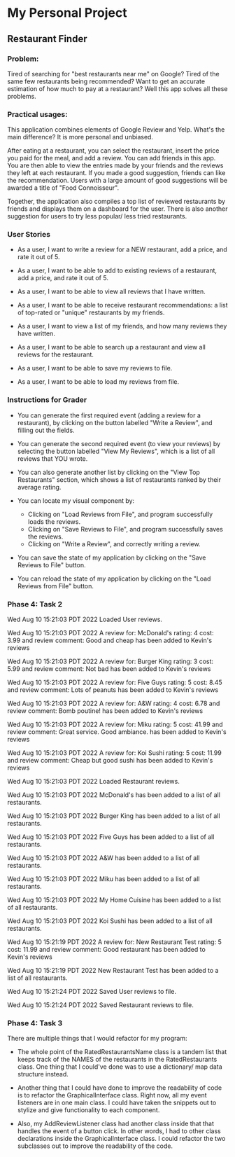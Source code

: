 # My Personal Project

## Restaurant Finder

### **Problem:**

Tired of searching for "best restaurants near me" on Google? Tired of the same few restaurants being recommended? Want to get an accurate estimation of how much to pay at a restaurant? Well this app solves all these problems.

### **Practical usages:**

This application combines elements of Google Review and Yelp. What's the main difference? It is more personal and unbiased.

After eating at a restaurant, you can select the restaurant, insert the price you paid for the meal, and add a review. You can add friends in this app. You are then able to view the entries made by your friends and the reviews they left at each restaurant. If you made a good suggestion, friends can like the recommendation. Users with a large amount of good suggestions will be awarded a title of "Food Connoisseur".

Together, the application also compiles a top list of reviewed restaurants by friends and displays them on a dashboard for the user. There is also another suggestion for users to try less popular/ less tried restaurants.

### **User Stories**

- As a user, I want to write a review for a NEW restaurant, add a price, and rate it out of 5.

- As a user, I want to be able to add to existing reviews of a restaurant, add a price, and rate it out of 5.

- As a user, I want to be able to view all reviews that I have written.

- As a user, I want to be able to receive restaurant recommendations: a list of top-rated or "unique" restaurants by my friends.

- As a user, I want to view a list of my friends, and how many reviews they have written.

- As a user, I want to be able to search up a restaurant and view all reviews for the restaurant.

- As a user, I want to be able to save my reviews to file.

- As a user, I want to be able to load my reviews from file.

### **Instructions for Grader**

- You can generate the first required event (adding a review for a restaurant), by clicking on the button labelled "Write a Review", and filling out the fields.

- You can generate the second required event (to view your reviews) by selecting the button labelled "View My Reviews", which is a list of all reviews that YOU wrote.

- You can also generate another list by clicking on the "View Top Restaurants" section, which shows a list of restaurants ranked by their average rating.

- You can locate my visual component by:
  - Clicking on "Load Reviews from File", and program successfully loads the reviews.
  - Clicking on "Save Reviews to File", and program successfully saves the reviews.
  - Clicking on "Write a Review", and correctly writing a review.

- You can save the state of my application by clicking on the "Save Reviews to File" button.

- You can reload the state of my application by clicking on the "Load Reviews from File" button.

### Phase 4: Task 2

Wed Aug 10 15:21:03 PDT 2022
Loaded User reviews.

Wed Aug 10 15:21:03 PDT 2022
A review for: McDonald's
rating: 4
cost: 3.99
and review comment: Good and cheap
has been added to Kevin's reviews

Wed Aug 10 15:21:03 PDT 2022
A review for: Burger King
rating: 3
cost: 5.99
and review comment: Not bad
has been added to Kevin's reviews

Wed Aug 10 15:21:03 PDT 2022
A review for: Five Guys
rating: 5
cost: 8.45
and review comment: Lots of peanuts
has been added to Kevin's reviews

Wed Aug 10 15:21:03 PDT 2022
A review for: A&W
rating: 4
cost: 6.78
and review comment: Bomb poutine!
has been added to Kevin's reviews

Wed Aug 10 15:21:03 PDT 2022
A review for: Miku
rating: 5
cost: 41.99
and review comment: Great service. Good ambiance.
has been added to Kevin's reviews

Wed Aug 10 15:21:03 PDT 2022
A review for: Koi Sushi
rating: 5
cost: 11.99
and review comment: Cheap but good sushi
has been added to Kevin's reviews

Wed Aug 10 15:21:03 PDT 2022
Loaded Restaurant reviews.

Wed Aug 10 15:21:03 PDT 2022
McDonald's has been added to a list of all restaurants.

Wed Aug 10 15:21:03 PDT 2022
Burger King has been added to a list of all restaurants.

Wed Aug 10 15:21:03 PDT 2022
Five Guys has been added to a list of all restaurants.

Wed Aug 10 15:21:03 PDT 2022
A&W has been added to a list of all restaurants.

Wed Aug 10 15:21:03 PDT 2022
Miku has been added to a list of all restaurants.

Wed Aug 10 15:21:03 PDT 2022
My Home Cuisine has been added to a list of all restaurants.

Wed Aug 10 15:21:03 PDT 2022
Koi Sushi has been added to a list of all restaurants.

Wed Aug 10 15:21:19 PDT 2022
A review for: New Restaurant Test
rating: 5
cost: 11.99
and review comment: Good restaurant
has been added to Kevin's reviews

Wed Aug 10 15:21:19 PDT 2022
New Restaurant Test has been added to a list of all restaurants.

Wed Aug 10 15:21:24 PDT 2022
Saved User reviews to file.

Wed Aug 10 15:21:24 PDT 2022
Saved Restaurant reviews to file.

### Phase 4: Task 3

There are multiple things that I would refactor for my program:

- The whole point of the RatedRestaurantsName class is a tandem list that keeps track of the NAMES of the restaurants in the RatedRestaurants class. One thing that I could've done was to use a dictionary/ map data structure instead.


- Another thing that I could have done to improve the readability of code is to refactor the GraphicalInterface class. Right now, all my event listeners are in one main class. I could have taken the snippets out to stylize and give functionality to each component. 


- Also, my AddReviewListener class had another class inside that that handles the event of a button click. In other words, I had to other class declarations inside the GraphicalInterface class. I could refactor the two subclasses out to improve the readability of the code.